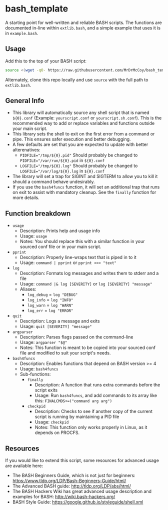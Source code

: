# bash_template

A starting point for well-written and reliable BASH scripts. The functions are documented in-line within `extlib.bash`, and a simple example that uses it is in `example.bash`.

## Usage

Add this to the top of your BASH script:

```bash
source <(wget -qO- https://raw.githubusercontent.com/MrDrMcCoy/bash_template/master/extlib.bash)
```

Alternately, clone this repo locally and use `source` with the full path to `extlib.bash`.

## General Info

- This library will automatically source any shell script that is named `${0}.conf` (Example: `yourscript.conf` or `yourscript.sh.conf`). This is the recommended way to add or replace variables and functions outside your main script.
- This library sets the shell to exit on the first error from a command or pipe. This ensures safer execution and better debugging.
- A few defaults are set that you are expected to update with better alterenatives:
  - `PIDFILE="/tmp/${0}.pid"` Should probably be changed to `PIDFILE="/var/run/${0}.pid` in `${0}.conf`
  - `LOGFILE="/tmp/${0}.log"` Should probably be changed to `LOGFILE="/var/log/${0}.log` in `${0}.conf`
- The library will set a trap for SIGINT and SIGTERM to allow you to kill it should a command behave undesirably.
- If you use the `bash4funcs` function, it will set an additional trap that runs on exit to assist with mandatory cleanup. See the `finally` function for more details.

## Function breakdown

- `usage`
  - Description: Prints help and usage info
  - Usage: `usage`
  - Notes: You should replace this with a similar function in your sourced conf file or in your main script.
- `pprint`
  - Description: Properly line-wraps text that is piped in to it
  - Usage: `command | pprint` or `pprint <<< "text"`
- `log`
  - Description: Formats log messages and writes them to stderr and a file
  - Usage: `command |& log [SEVERITY]` or `log [SEVERITY] "message"`
  - Aliases:
    - `log_debug` = `log "DEBUG"`
    - `log_info` = `log "INFO"`
    - `log_warn` = `log "WARN"`
    - `log_err` = `log "ERROR"`
- `quit`
  - Description: Logs a message and exits
  - Usage: `quit [SEVERITY] "message"`
- `argparser`
  - Description: Parses flags passed on the command-line
  - Usage: `argparser "$@"`
  - Notes: This function is meant to be copied into your sourced conf file and modified to suit your script's needs.
- `bash4funcs`
  - Description: Enables functions that depend on BASH version >= 4
  - Usage: `bash4funcs`
  - Sub-functions:
    - `finally`
      - Description: A function that runs extra commands before the script exits
      - Usage: Run `bash4funcs`, and add commands to its array like this: `FINALCMDS+=("command arg arg")`
    - `checkpid`
      - Description: Checks to see if another copy of the current script is running by maintaining a PID file
      - Usage: `checkpid`
      - Notes: This function only works properly in Linux, as it depends on PROCFS.

## Resources

If you would like to extend this script, some resources for advanced usage are available here:

- The BASH Beginners Guide, which is not just for beginners: https://www.tldp.org/LDP/Bash-Beginners-Guide/html/
- The Advanced BASH guide: http://tldp.org/LDP/abs/html/
- The BASH Hackers Wiki has great advanced usage description and examples for BASH: http://wiki.bash-hackers.org/
- BASH Style Guide: https://google.github.io/styleguide/shell.xml
